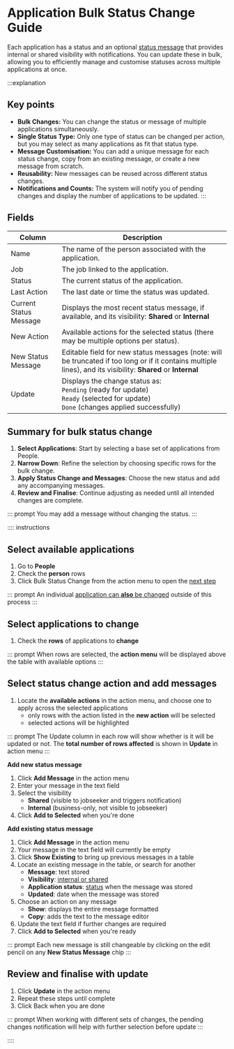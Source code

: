 # Application Bulk Status Change Guide

Each application has a status and an optional [status message](./status-message.md) that provides internal or shared visibility with notifications. You can update these in bulk,
allowing you to efficiently
manage and customise statuses across multiple applications at once.

:::explanation    
## Key points

- **Bulk Changes:** You can change the status or message of multiple applications simultaneously.
- **Single Status Type:** Only one type of status can be changed per action, but you may select as many applications as
  fit that status type.
- **Message Customisation:** You can add a unique message for each status change, copy from an existing message, or
  create a new message from scratch.
- **Reusability:** New messages can be reused across different status changes.
- **Notifications and Counts:** The system will notify you of pending changes and display the number of applications to
  be updated.
:::

## Fields

| **Column**             | **Description**                                                                                                                                               |
|------------------------|---------------------------------------------------------------------------------------------------------------------------------------------------------------|
| Name                   | The name of the person associated with the application.                                                                                                       |
| Job                    | The job linked to the application.                                                                                                                            |
| Status                 | The current status of the application.                                                                                                                        |
| Last Action            | The last date or time the status was updated.                                                                                                                 |
| Current Status Message | Displays the most recent status message, if available, and its visibility: **Shared** or **Internal**                                                         |
| New Action             | Available actions for the selected status (there may be multiple options per status).                                                                         |
| New Status Message     | Editable field for new status messages (note: will be truncated if too long or if it contains multiple lines), and its visibility: **Shared** or **Internal** |
| Update                 | Displays the change status as: <br/> `Pending` (ready for update)<br/> `Ready` (selected for update)<br/> `Done` (changes applied successfully)               |

## Summary for bulk status change

1. **Select Applications**: Start by selecting a base set of applications from People.
2. **Narrow Down**: Refine the selection by choosing specific rows for the bulk change.
3. **Apply Status Change and Messages**: Choose the new status and add any accompanying messages.
4. **Review and Finalise**: Continue adjusting as needed until all intended changes are complete.

::: prompt
You may add a message without changing the status.
:::

:::: instructions
## Select available applications

1. Go to **People**
2. Check the **person** rows <span class="mdi mdi-checkbox-marked-outline"></span>
3. Click Bulk Status Change <span class="mdi mdi-chevron-right"></span> from the action menu to open
   the [next step](#narrow-down)

::: prompt
An individual [application can **also** be changed](changing-application-status) outside of this process
:::

## Select applications to change

1. Check the **rows** <span class="mdi mdi-checkbox-marked-outline"></span> of applications to **change**

::: prompt
When rows are selected, the **action menu** will be displayed above the table with available options
:::

## Select status change action and add messages

1. Locate the **available actions** in the action menu, and choose one to apply across the selected applications
    * only rows with the action listed in the **new action** will be selected
    * selected actions will be highlighted

::: prompt
The Update column in each row will show whether is it will be updated or not. The **total number of rows affected** is
shown in **Update** in action menu
:::

**Add new status message**

1. Click **Add Message** in the action menu
2. Enter your message in the text field
3. Select the visibility
   * **Shared** (visible to jobseeker and triggers notification)
   * **Internal** (business-only, not visible to jobseeker)
4. Click **Add to Selected** when you're done

**Add existing status message**

1. Click **Add Message** in the action menu
2. Your message in the text field will currently be empty
3. Click **Show Existing**<span class="mdi mdi-chevron-right"></span> to bring up previous messages in a table
4. Locate an existing message in the table, or search for another
    * **Message**: text stored
    * **Visibility**: [internal or shared](#visibility)
    * **Application status**: [status](../about-picmi/applications.md#application-status) when the message was stored
    * **Updated**: date when the message was stored
5. Choose an action on any message
    * **Show**: displays the entire message formatted
    * **Copy**: adds the text to the message editor
6. Update the text field if further changes are required
7. Click **Add to Selected** when you're ready

::: prompt
Each new message is still changeable by clicking on the edit pencil on any **New Status Message** chip
:::

## Review and finalise with update

1. Click **Update** in the action menu
2. Repeat these steps until complete
3. Click <span class="mdi mdi-arrow-left">Back</span> when you are done

::: prompt
When working with different sets of changes, the pending changes notification will help with further selection before
update
:::

::::
